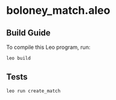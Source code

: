 # boloney_match.aleo

## Build Guide

To compile this Leo program, run:
```bash
leo build
```

## Tests
```
leo run create_match
```

